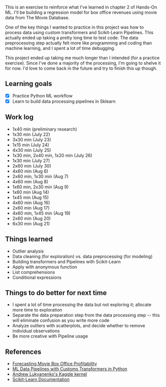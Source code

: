 This is an exercise to reinforce what I've learned in chapter 2 of Hands-On ML. I'll be building a regression model for box office revenues using movie data from The Movie Database. 

One of the key things I wanted to practice in this project was how to process data using custom transformers and Scikit-Learn Pipelines. This actually ended up taking a pretty long time to test code. The data preprocessing step actually felt more like programming and coding than machine learning, and I spent a lot of time debugging. 

This project ended up taking me much longer than I intended (for a practice exercise). Since I've done a majority of the processing, I'm going to shelve it for now. I'd love to come back in the future and try to finish this up though. 

## Learning goals

* [x] Practice Python ML workflow
* [x] Learn to build data processing pipelines in Sklearn

## Work log

* 1x40 min (preliminary research)
* 1x30 min (July 22)
* 3x30 min (July 23)
* 1x15 min (July 24)
* 4x30 min (July 25)
* 1x30 min, 2x40 min, 1x20 min (July 26)
* 1x30 min (July 27)
* 2x60 min (July 30)
* 4x60 min (Aug 6)
* 2x60 min, 1x30 min (Aug 7)
* 4x60 min (Aug 8)
* 1x60 min, 2x30 min (Aug 9)
* 1x60 min (Aug 14)
* 1x45 min (Aug 15)
* 4x60 min (Aug 16)
* 2x60 min (Aug 17)
* 4x60 min, 1x45 min (Aug 19)
* 2x60 min (Aug 20)
* 6x30 min (Aug 21)

## Things learned

* Outlier analysis
* Data cleaning (for exploration) vs. data preprocessing (for modeling)
* Building transformers and Pipelines with Scikit-Learn
* Apply with anonymous function
* List comprehensions
* Conditional expressions

## Things to do better for next time

* I spent a lot of time processing the data but not exploring it; allocate more time to exploration
* Separate the data preparation step from the data processing step -- this will eliminate confusion as you write more code
* Analyze outliers with scatterplots, and decide whether to remove individual observations
* Be more creative with Pipeline usage

## References

* [Forecasting Movie Box Office Profitability](https://pdfs.semanticscholar.org/6d4f/1003fd164ffe30e2e45dd252715efecf9e61.pdf)
* [ML Data Pipelines with Customs Transformers in Python](https://towardsdatascience.com/custom-transformers-and-ml-data-pipelines-with-python-20ea2a7adb65)
* [Andrew Lukyanenko's Kaggle kernel](https://www.kaggle.com/artgor/eda-feature-engineering-and-model-interpretation)
* [Scikit-Learn Documentation](https://scikit-learn.org/stable/tutorial/statistical_inference/putting_together.html)
